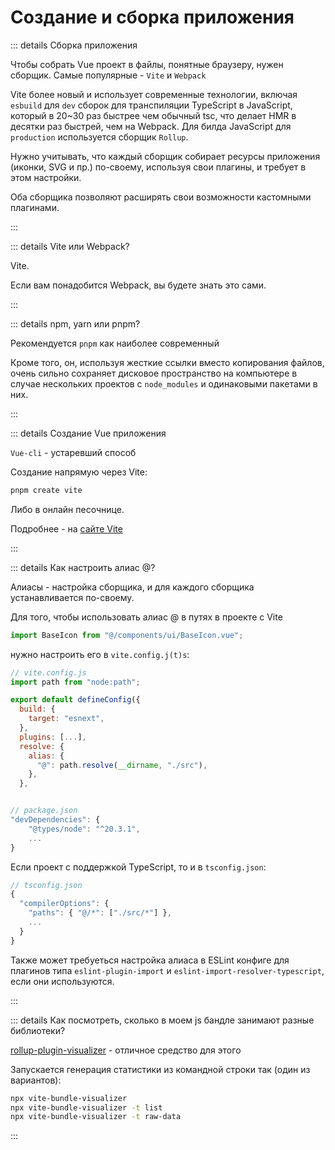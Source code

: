 # Создание и сборка приложения

::: details Сборка приложения

Чтобы собрать Vue проект в файлы, понятные браузеру, нужен сборщик. Самые популярные - `Vite` и `Webpack`

Vite более новый и использует современные технологии, включая `esbuild` для `dev` сборок для транспиляции TypeScript в JavaScript, который в 20~30 раз быстрее чем обычный tsc, что делает HMR в десятки раз быстрей, чем на Webpack. Для билда JavaScript для `production` используется сборщик `Rollup`.

Нужно учитывать, что каждый сборщик собирает ресурсы приложения (иконки, SVG и пр.) по-своему, используя свои плагины, и требует в этом настройки.

Оба сборщика позволяют расширять свои возможности кастомными плагинами.

:::

::: details Vite или Webpack?

Vite.

Если вам понадобится Webpack, вы будете знать это сами.

:::

::: details npm, yarn или pnpm?

Рекомендуется `pnpm` как наиболее современный

Кроме того, он, используя жесткие ссылки вместо копирования файлов, очень сильно сохраняет дисковое пространство на компьютере в случае нескольких проектов с `node_modules` и одинаковыми пакетами в них.

:::

::: details Создание Vue приложения

`Vue-cli` - устаревший способ

Создание напрямую через Vite:

```sh
pnpm create vite
```

Либо в онлайн песочнице.

Подробнее - на [сайте Vite](https://vitejs.dev/guide/)

:::

::: details Как настроить алиас @?

Алиасы - настройка сборщика, и для каждого сборщика устанавливается по-своему.

Для того, чтобы использовать алиас @ в путях в проекте с Vite

```js
import BaseIcon from "@/components/ui/BaseIcon.vue";
```

нужно настроить его в `vite.config.j(t)s`:

```js
// vite.config.js
import path from "node:path";

export default defineConfig({
  build: {
    target: "esnext",
  },
  plugins: [...],
  resolve: {
    alias: {
      "@": path.resolve(__dirname, "./src"),
    },
  },


// package.json
"devDependencies": {
    "@types/node": "^20.3.1",
    ...
}

```

Если проект с поддержкой TypeScript, то и в `tsconfig.json`:

```js
// tsconfig.json
{
  "compilerOptions": {
    "paths": { "@/*": ["./src/*"] },
    ...
  }
}
```

Также может требуеться настройка алиаса в ESLint конфиге для плагинов типа `eslint-plugin-import` и `eslint-import-resolver-typescript`, если они используются.

:::

::: details Как посмотреть, сколько в моем js бандле занимают разные библиотеки?

[rollup-plugin-visualizer](https://github.com/btd/rollup-plugin-visualizer) - отличное средство для этого

Запускается генерация статистики из командной строки так (один из вариантов):

```sh
npx vite-bundle-visualizer
npx vite-bundle-visualizer -t list
npx vite-bundle-visualizer -t raw-data
```

:::
